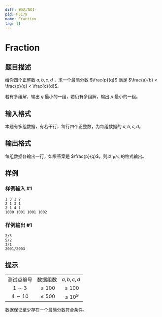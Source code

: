```yaml
---
diff: 省选/NOI-
pid: P5179
name: Fraction
tag: []
---
```

# Fraction
## 题目描述

给你四个正整数 $a,\,b,\,c,\,d$ ，求一个最简分数 $\frac{p}{q}$ 满足 $\frac{a}{b} < \frac{p}{q} < \frac{c}{d}$。

若有多组解，输出 $q$ 最小的一组，若仍有多组解，输出 $p$ 最小的一组。
## 输入格式

本题有多组数据，有若干行，每行四个正整数，为每组数据的 $a,\,b,\,c,\,d$。
## 输出格式

每组数据各输出一行，如果答案是 $\frac{p}{q}$，则以 `p/q` 的格式输出。
## 样例

### 样例输入 #1
```
1 3 1 2
2 1 3 1
2 1 4 1
1000 1001 1001 1002

```
### 样例输出 #1
```
2/5
5/2
3/1
2001/2003
```
## 提示

||||
|:-:|:-:|:-:|
|测试点编号|数据组数|$a,\,b,\,c,\,d$|
|$1 \sim 3$|$\leqslant 100$|$\leqslant 100$|
|$4 \sim 10$|$\leqslant 500$|$\leqslant 10^9$|

数据保证至少存在一个最简分数符合条件。
